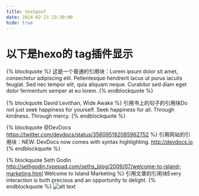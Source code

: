 ```yaml
---
title: testpost
date: 2024-02-23 23:39:00
hide: true
---
```

# 以下是hexo的 tag插件显示

{% blockquote %}
这是一个普通的引用块：Lorem ipsum dolor sit amet, consectetur adipiscing elit. Pellentesque hendrerit lacus ut purus iaculis feugiat. Sed nec tempor elit, quis aliquam neque. Curabitur sed diam eget dolor fermentum semper at eu lorem.
{% endblockquote %}

{% blockquote David Levithan, Wide Awake %}
引用书上的句子的引用块Do not just seek happiness for yourself. Seek happiness for all. Through kindness. Through mercy.
{% endblockquote %}

{% blockquote @DevDocs https://twitter.com/devdocs/status/356095192085962752 %}
引用网站的引用块：NEW: DevDocs now comes with syntax highlighting. http://devdocs.io
{% endblockquote %}

{% blockquote Seth Godin http://sethgodin.typepad.com/seths_blog/2009/07/welcome-to-island-marketing.html Welcome to Island Marketing %}
引用文章的引用块Every interaction is both precious and an opportunity to delight.
{% endblockquote %}
![alt text](../img/bg/interlude_01.png)